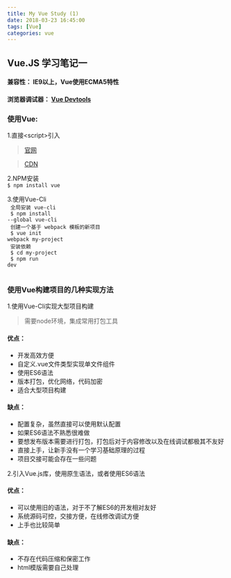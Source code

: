 ```yaml
---
title: My Vue Study (1)
date: 2018-03-23 16:45:00
tags: [Vue]
categories: vue
---
```


## Vue.JS 学习笔记一

#### 兼容性： IE9以上，Vue使用ECMA5特性

#### 浏览器调试器： [Vue Devtools](https://github.com/vuejs/vue-devtools#vue-devtools)

<!-- more -->

### 使用Vue:

1.直接&lt;script&gt;引入<br/>
> [官网](https://vuejs.org/js/vue.js)

> [CDN](https://cdn.jsdelivr.net/npm/vue@2.5.16/dist/vue.js)

2.NPM安装<br/>
 <code>$ npm install vue</code>

3.使用Vue-Cli<br/>
<code>
    全局安装 vue-cli<br/>
    $ npm install --global vue-cli<br/>
    创建一个基于 webpack 模板的新项目<br/>
    $ vue init webpack my-project<br/>
    安装依赖<br/>
    $ cd my-project<br/>
    $ npm run dev<br/>
</code>


### 使用Vue构建项目的几种实现方法

1.使用Vue-Cli实现大型项目构建
> 需要node环境，集成常用打包工具
#### 优点：
* 开发高效方便
* 自定义.vue文件类型实现单文件组件
* 使用ES6语法
* 版本打包，优化网络，代码加密
* 适合大型项目构建<br/>
#### 缺点：
* 配置复杂，虽然直接可以使用默认配置
* 如果ES6语法不熟悉很难做
* 要想发布版本需要进行打包，打包后对于内容修改以及在线调试都极其不友好
* 直接上手，让新手没有一个学习基础原理的过程
* 项目交接可能会存在一些问题

2.引入Vue.js库，使用原生语法，或者使用ES6语法
#### 优点：
* 可以使用旧的语法，对于不了解ES6的开发相对友好
* 系统源码可控，交接方便，在线修改调试方便
* 上手也比较简单<br/>
#### 缺点：
* 不存在代码压缩和保密工作
* html模版需要自己处理
